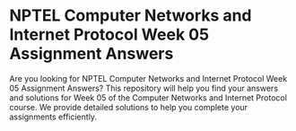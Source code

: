 # NPTEL Computer Networks and Internet Protocol Week 05 Assignment Answers

Are you looking for NPTEL Computer Networks and Internet Protocol Week 05 Assignment Answers? This repository will help you find your answers and solutions for Week 05 of the Computer Networks and Internet Protocol course. We provide detailed solutions to help you complete your assignments efficiently.